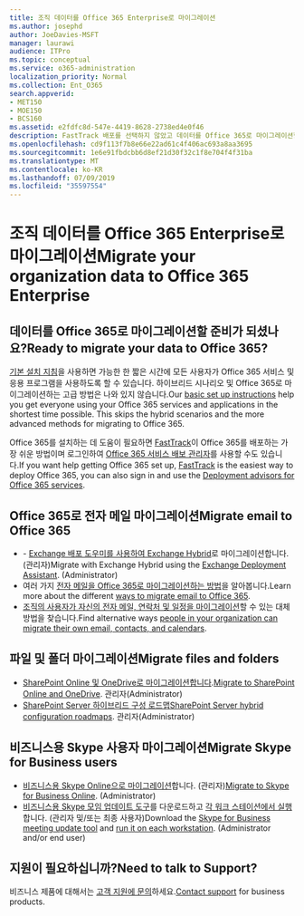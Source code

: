 ```yaml
---
title: 조직 데이터를 Office 365 Enterprise로 마이그레이션
ms.author: josephd
author: JoeDavies-MSFT
manager: laurawi
audience: ITPro
ms.topic: conceptual
ms.service: o365-administration
localization_priority: Normal
ms.collection: Ent_O365
search.appverid:
- MET150
- MOE150
- BCS160
ms.assetid: e2fdfc8d-547e-4419-8628-2738ed4e0f46
description: FastTrack 배포를 선택하지 않았고 데이터를 Office 365로 마이그레이션할 준비가 되었다면 여기가 시작 지점입니다.
ms.openlocfilehash: cd9f113f7b8e66e22ad61c4f406ac693a8aa3695
ms.sourcegitcommit: 1e6e91fbdcbb6d8ef21d30f32c1f8e704f4f31ba
ms.translationtype: MT
ms.contentlocale: ko-KR
ms.lasthandoff: 07/09/2019
ms.locfileid: "35597554"
---
```

# <a name="migrate-your-organization-data-to-office-365-enterprise"></a><span data-ttu-id="b448e-103">조직 데이터를 Office 365 Enterprise로 마이그레이션</span><span class="sxs-lookup"><span data-stu-id="b448e-103">Migrate your organization data to Office 365 Enterprise</span></span>

## <a name="ready-to-migrate-your-data-to-office-365"></a><span data-ttu-id="b448e-104">데이터를 Office 365로 마이그레이션할 준비가 되셨나요?</span><span class="sxs-lookup"><span data-stu-id="b448e-104">Ready to migrate your data to Office 365?</span></span>

<span data-ttu-id="b448e-p101">[기본 설치 지침](https://support.office.com/article/Set-up-Office-365-for-business-6a3a29a0-e616-4713-99d1-15eda62d04fa)을 사용하면 가능한 한 짧은 시간에 모든 사용자가 Office 365 서비스 및 응용 프로그램을 사용하도록 할 수 있습니다. 하이브리드 시나리오 및 Office 365로 마이그레이션하는 고급 방법은 나와 있지 않습니다.</span><span class="sxs-lookup"><span data-stu-id="b448e-p101">Our [basic set up instructions](https://support.office.com/article/Set-up-Office-365-for-business-6a3a29a0-e616-4713-99d1-15eda62d04fa) help you get everyone using your Office 365 services and applications in the shortest time possible. This skips the hybrid scenarios and the more advanced methods for migrating to Office 365.</span></span> 
  
<span data-ttu-id="b448e-107">Office 365를 설치하는 데 도움이 필요하면 [FastTrack](https://fasttrack.microsoft.com/office)이 Office 365를 배포하는 가장 쉬운 방법이며 로그인하여 [Office 365 서비스 배보 관리자](deployment-advisors-for-office-365.md)를 사용할 수도 있습니다.</span><span class="sxs-lookup"><span data-stu-id="b448e-107">If you want help getting Office 365 set up, [FastTrack](https://fasttrack.microsoft.com/office) is the easiest way to deploy Office 365, you can also sign in and use the [Deployment advisors for Office 365 services](deployment-advisors-for-office-365.md).</span></span>

## <a name="migrate-email-to-office-365"></a><span data-ttu-id="b448e-108">Office 365로 전자 메일 마이그레이션</span><span class="sxs-lookup"><span data-stu-id="b448e-108">Migrate email to Office 365</span></span>
- <span data-ttu-id="b448e-p102">- [Exchange 배포 도우미를 사용하여 Exchange Hybrid](https://technet.microsoft.com/exdeploy2013)로 마이그레이션합니다.(관리자)</span><span class="sxs-lookup"><span data-stu-id="b448e-p102">Migrate with Exchange Hybrid using the [Exchange Deployment Assistant](https://technet.microsoft.com/exdeploy2013). (Administrator)</span></span>
- <span data-ttu-id="b448e-111">여러 가지 [전자 메일을 Office 365로 마이그레이션하는 방법](https://support.office.com/article/Ways-to-migrate-multiple-email-accounts-to-Office-365-0a4913fe-60fb-498f-9155-a86516418842)을 알아봅니다.</span><span class="sxs-lookup"><span data-stu-id="b448e-111">Learn more about the different [ways to migrate email to Office 365](https://support.office.com/article/Ways-to-migrate-multiple-email-accounts-to-Office-365-0a4913fe-60fb-498f-9155-a86516418842).</span></span>
- <span data-ttu-id="b448e-112">[ 조직의 사용자가 자신의 전자 메일, 연락처 및 일정을 마이그레이션](https://support.office.com/article/Migrate-email-and-contacts-to-Office-365-for-business-a3e3bddb-582e-4133-8670-e61b9f58627e)할 수 있는 대체 방법을 찾습니다.</span><span class="sxs-lookup"><span data-stu-id="b448e-112">Find alternative ways [people in your organization can migrate their own email, contacts, and calendars](https://support.office.com/article/Migrate-email-and-contacts-to-Office-365-for-business-a3e3bddb-582e-4133-8670-e61b9f58627e).</span></span>

## <a name="migrate-files-and-folders"></a><span data-ttu-id="b448e-113">파일 및 폴더 마이그레이션</span><span class="sxs-lookup"><span data-stu-id="b448e-113">Migrate files and folders</span></span>
- <span data-ttu-id="b448e-114">[SharePoint Online 및 OneDrive로 마이그레이션합니다](https://docs.microsoft.com/sharepointmigration/migrate-to-sharepoint-online).</span><span class="sxs-lookup"><span data-stu-id="b448e-114">[Migrate to SharePoint Online and OneDrive](https://docs.microsoft.com/sharepointmigration/migrate-to-sharepoint-online).</span></span> <span data-ttu-id="b448e-115">관리자</span><span class="sxs-lookup"><span data-stu-id="b448e-115">(Administrator)</span></span>
- <span data-ttu-id="b448e-116">[SharePoint Server 하이브리드 구성 로드맵](https://docs.microsoft.com/SharePoint/hybrid/configuration-roadmaps)</span><span class="sxs-lookup"><span data-stu-id="b448e-116">[SharePoint Server hybrid configuration roadmaps](https://docs.microsoft.com/SharePoint/hybrid/configuration-roadmaps).</span></span> <span data-ttu-id="b448e-117">관리자</span><span class="sxs-lookup"><span data-stu-id="b448e-117">(Administrator)</span></span>

## <a name="migrate-skype-for-business-users"></a><span data-ttu-id="b448e-118">비즈니스용 Skype 사용자 마이그레이션</span><span class="sxs-lookup"><span data-stu-id="b448e-118">Migrate Skype for Business users</span></span>
- <span data-ttu-id="b448e-p105">[비즈니스용 Skype Online으로 마이그레이션](https://technet.microsoft.com/library/jj204969.aspx)합니다. (관리자)</span><span class="sxs-lookup"><span data-stu-id="b448e-p105">[Migrate to Skype for Business Online](https://technet.microsoft.com/library/jj204969.aspx). (Administrator)</span></span>
- <span data-ttu-id="b448e-p106">[비즈니스용 Skype 모임 업데이트 도구](https://www.microsoft.com/en-us/download/details.aspx?id=51659)를 다운로드하고 [각 워크 스테이션에서 실행](https://support.office.com/article/Meeting-Update-Tool-for-Skype-for-Business-and-Lync-2b525fe6-ed0f-4331-b533-c31546fcf4d4)합니다. (관리자 및/또는 최종 사용자)</span><span class="sxs-lookup"><span data-stu-id="b448e-p106">Download the [Skype for Business meeting update tool](https://www.microsoft.com/en-us/download/details.aspx?id=51659) and [run it on each workstation](https://support.office.com/article/Meeting-Update-Tool-for-Skype-for-Business-and-Lync-2b525fe6-ed0f-4331-b533-c31546fcf4d4). (Administrator and/or end user)</span></span>
  
## <a name="need-to-talk-to-support"></a><span data-ttu-id="b448e-123">지원이 필요하십니까?</span><span class="sxs-lookup"><span data-stu-id="b448e-123">Need to talk to Support?</span></span>
<span data-ttu-id="b448e-124">비즈니스 제품에 대해서는 [고객 지원에 문의](https://support.office.com/article/32a17ca7-6fa0-4870-8a8d-e25ba4ccfd4b)하세요.</span><span class="sxs-lookup"><span data-stu-id="b448e-124">[Contact support](https://support.office.com/article/32a17ca7-6fa0-4870-8a8d-e25ba4ccfd4b) for business products.</span></span>
